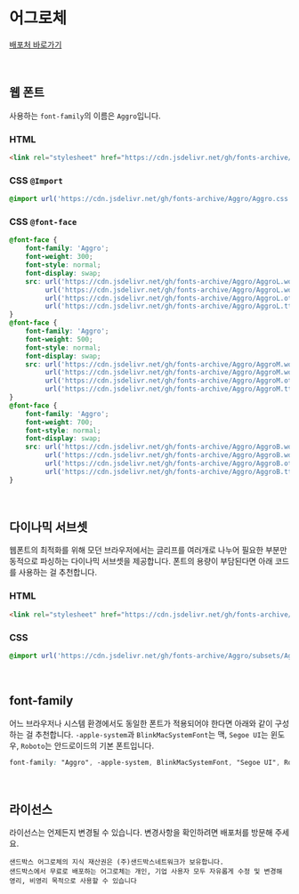 # 어그로체

[배포처 바로가기](https://sandbox.co.kr/font)

&nbsp;

## 웹 폰트

사용하는 `font-family`의 이름은 `Aggro`입니다.

### HTML

```html
<link rel="stylesheet" href="https://cdn.jsdelivr.net/gh/fonts-archive/Aggro/Aggro.css" type="text/css"/>
```

### CSS `@Import`

```css
@import url('https://cdn.jsdelivr.net/gh/fonts-archive/Aggro/Aggro.css');
```

### CSS `@font-face`

```css
@font-face {
    font-family: 'Aggro';
    font-weight: 300;
    font-style: normal;
    font-display: swap;
    src: url('https://cdn.jsdelivr.net/gh/fonts-archive/Aggro/AggroL.woff2') format('woff2'),
         url('https://cdn.jsdelivr.net/gh/fonts-archive/Aggro/AggroL.woff') format('woff'),
         url('https://cdn.jsdelivr.net/gh/fonts-archive/Aggro/AggroL.otf') format('opentype'),
         url('https://cdn.jsdelivr.net/gh/fonts-archive/Aggro/AggroL.ttf') format('truetype');
}
@font-face {
    font-family: 'Aggro';
    font-weight: 500;
    font-style: normal;
    font-display: swap;
    src: url('https://cdn.jsdelivr.net/gh/fonts-archive/Aggro/AggroM.woff2') format('woff2'),
         url('https://cdn.jsdelivr.net/gh/fonts-archive/Aggro/AggroM.woff') format('woff'),
         url('https://cdn.jsdelivr.net/gh/fonts-archive/Aggro/AggroM.otf') format('opentype'),
         url('https://cdn.jsdelivr.net/gh/fonts-archive/Aggro/AggroM.ttf') format('truetype');
}
@font-face {
    font-family: 'Aggro';
    font-weight: 700;
    font-style: normal;
    font-display: swap;
    src: url('https://cdn.jsdelivr.net/gh/fonts-archive/Aggro/AggroB.woff2') format('woff2'),
         url('https://cdn.jsdelivr.net/gh/fonts-archive/Aggro/AggroB.woff') format('woff'),
         url('https://cdn.jsdelivr.net/gh/fonts-archive/Aggro/AggroB.otf') format('opentype'),
         url('https://cdn.jsdelivr.net/gh/fonts-archive/Aggro/AggroB.ttf') format('truetype');
}
```

&nbsp;

## 다이나믹 서브셋

웹폰트의 최적화를 위해 모던 브라우저에서는 글리프를 여러개로 나누어 필요한 부분만 동적으로 파싱하는 다이나믹 서브셋을 제공합니다. 폰트의 용량이 부담된다면 아래 코드를 사용하는 걸 추천합니다.

### HTML

```html
<link rel="stylesheet" href="https://cdn.jsdelivr.net/gh/fonts-archive/Aggro/subsets/Aggro-dynamic-subset.css" type="text/css"/>
```

### CSS

```css
@import url('https://cdn.jsdelivr.net/gh/fonts-archive/Aggro/subsets/Aggro-dynamic-subset.css');
```

&nbsp;

## font-family

어느 브라우저나 시스템 환경에서도 동일한 폰트가 적용되어야 한다면 아래와 같이 구성하는 걸 추천합니다. `-apple-system`과 `BlinkMacSystemFont`는 맥, `Segoe UI`는 윈도우, `Roboto`는 안드로이드의 기본 폰트입니다.



```css
font-family: "Aggro", -apple-system, BlinkMacSystemFont, "Segoe UI", Roboto, Oxygen, Ubuntu, Cantarell, "Open Sans", "Helvetica Neue", sans-serif;
```

&nbsp;

## 라이선스

라이선스는 언제든지 변경될 수 있습니다. 변경사항을 확인하려면 배포처를 방문해 주세요.

```
샌드박스 어그로체의 지식 재산권은 (주)샌드박스네트워크가 보유합니다. 
샌드박스에서 무료로 배포하는 어그로체는 개인, 기업 사용자 모두 자유롭게 수정 및 변경해 
영리, 비영리 목적으로 사용할 수 있습니다
```
